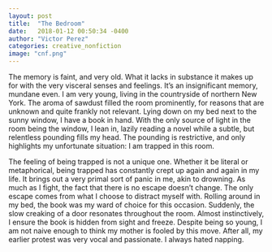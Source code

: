 ```yaml
---
layout: post
title:  "The Bedroom"
date:   2018-01-12 00:50:34 -0400
author: "Victor Perez"
categories: creative_nonfiction
image: "cnf.png"
---
```


The memory is faint, and very old. What it lacks in substance it makes up for with the very visceral senses and feelings. It’s an insignificant memory, mundane even. I am very young, living in the countryside of northern New York. The aroma of sawdust filled the room prominently, for reasons that are unknown and quite frankly not relevant. Lying down on my bed next to the sunny window, I have a book in hand. With the only source of light in the room being the window, I lean in, lazily reading a novel while a subtle, but relentless pounding fills my head. The pounding is restrictive, and only highlights my unfortunate situation: I am trapped in this room.

The feeling of being trapped is not a unique one. Whether it be literal or metaphorical, being trapped has constantly crept up again and again in my life. It brings out a very primal sort of panic in me, akin to drowning. As much as I fight, the fact that there is no escape doesn’t change. The only escape comes from what I choose to distract myself with. Rolling around in my bed, the book was my ward of choice for this occasion. Suddenly, the slow creaking of a door resonates throughout the room. Almost instinctively, I ensure the book is hidden from sight and freeze. Despite being so young, I am not naive enough to think my mother is fooled by this move. After all, my earlier protest was very vocal and passionate. I always hated napping.

